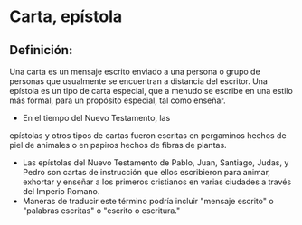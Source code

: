 # Carta, epístola

## Definición: 

Una carta es un mensaje escrito enviado a una persona o grupo de personas que usualmente se encuentran a distancia del escritor.  Una epístola es un tipo de carta especial, que a menudo se escribe en una estilo más formal, para un  propósito especial, tal como enseñar.

* En el tiempo del Nuevo Testamento, las

epístolas y otros tipos de cartas fueron escritas en pergaminos hechos de piel de animales o en papiros hechos de fibras de plantas.

* Las epístolas del Nuevo Testamento de Pablo, Juan, Santiago, Judas, y Pedro son cartas de instrucción que ellos escribieron para animar, exhortar y enseñar a los primeros cristianos en varias ciudades a través del Imperio Romano.
* Maneras de traducir este término podría incluir "mensaje escrito" o "palabras escritas" o "escrito o escritura."

